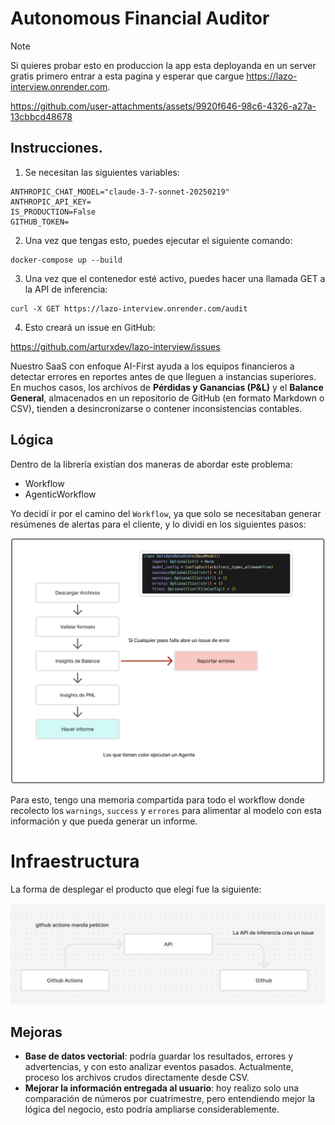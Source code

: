 # Autonomous Financial Auditor

> [!NOTE]  
> Si quieres probar esto en produccion la app esta deployanda en un server gratis primero entrar a esta pagina y esperar que cargue https://lazo-interview.onrender.com.


https://github.com/user-attachments/assets/9920f646-98c6-4326-a27a-13cbbcd48678



## Instrucciones.

1. Se necesitan las siguientes variables:

```
ANTHROPIC_CHAT_MODEL="claude-3-7-sonnet-20250219"
ANTHROPIC_API_KEY=
IS_PRODUCTION=False
GITHUB_TOKEN=
```

2. Una vez que tengas esto, puedes ejecutar el siguiente comando:

```
docker-compose up --build
```

3. Una vez que el contenedor esté activo, puedes hacer una llamada GET a la API de inferencia:

```
curl -X GET https://lazo-interview.onrender.com/audit
```

4. Esto creará un issue en GitHub:

https://github.com/arturxdev/lazo-interview/issues

Nuestro SaaS con enfoque AI-First ayuda a los equipos financieros a detectar errores en reportes antes de que lleguen a instancias superiores. En muchos casos, los archivos de **Pérdidas y Ganancias (P&L)** y el **Balance General**, almacenados en un repositorio de GitHub (en formato Markdown o CSV), tienden a desincronizarse o contener inconsistencias contables.

## Lógica

Dentro de la librería existían dos maneras de abordar este problema:

- Workflow
- AgenticWorkflow

Yo decidí ir por el camino del `Workflow`, ya que solo se necesitaban generar resúmenes de alertas para el cliente, y lo dividí en los siguientes pasos:

![logica](./assets/logic.png)

Para esto, tengo una memoria compartida para todo el workflow donde recolecto los `warnings`, `success` y `errores` para alimentar al modelo con esta información y que pueda generar un informe.

# Infraestructura

La forma de desplegar el producto que elegí fue la siguiente:

![infra](./assets/infra.png)

## Mejoras

- **Base de datos vectorial**: podría guardar los resultados, errores y advertencias, y con esto analizar eventos pasados. Actualmente, proceso los archivos crudos directamente desde CSV.
- **Mejorar la información entregada al usuario**: hoy realizo solo una comparación de números por cuatrimestre, pero entendiendo mejor la lógica del negocio, esto podría ampliarse considerablemente.
